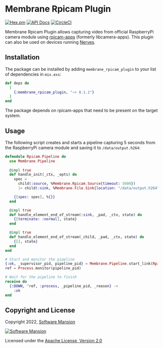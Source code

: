 # Membrane Rpicam Plugin

[![Hex.pm](https://img.shields.io/hexpm/v/membrane_rpicam_plugin.svg)](https://hex.pm/packages/membrane_rpicam_plugin)
[![API Docs](https://img.shields.io/badge/api-docs-yellow.svg?style=flat)](https://hexdocs.pm/membrane_rpicam_plugin)
[![CircleCI](https://circleci.com/gh/membraneframework/membrane_rpicam_plugin.svg?style=svg)](https://circleci.com/gh/membraneframework/membrane_rpicam_plugin)

Membrane Rpicam Plugin allows capturing video from official RaspberryPi camera module using [rpicam-apps](https://github.com/raspberry-pi/rpicam-apps) (formerly libcamera-apps). This plugin can also be used on devices running [Nerves](https://nerves-project.org).

## Installation

The package can be installed by adding `membrane_rpicam_plugin` to your list of dependencies in `mix.exs`:

```elixir
def deps do
  [
    {:membrane_rpicam_plugin, "~> 0.1.1"}
  ]
end
```

The package depends on rpicam-apps that need to be present on the target system.

## Usage

The following script creates and starts a pipeline capturing 5 seconds from the RaspberryPi camera module and saving it to `/data/output.h264`:

```elixir
defmodule Rpicam.Pipeline do
  use Membrane.Pipeline
  
  @impl true
  def handle_init(_ctx, _opts) do
    spec =   
      child(:source, %Membrane.Rpicam.Source{timeout: 5000})
      |> child(:sink, %Membrane.File.Sink{location: "/data/output.h264"})

    {[spec: spec], %{}}
  end

  @impl true
  def handle_element_end_of_stream(:sink, _pad, _ctx, state) do
    {[terminate: :normal], state}
  end

  @impl true
  def handle_element_end_of_stream(_child, _pad, _ctx, state) do
    {[], state}
  end
end

# Start and monitor the pipeline
{:ok, _supervisor_pid, pipeline_pid} = Membrane.Pipeline.start_link(Rpicam.Pipeline)
ref = Process.monitor(pipeline_pid)

# Wait for the pipeline to finish
receive do
  {:DOWN, ^ref, :process, _pipeline_pid, _reason} ->
    :ok
end
```

## Copyright and License

Copyright 2022, [Software Mansion](https://swmansion.com/?utm_source=git&utm_medium=readme&utm_campaign=membrane_rpicam_plugin)

[![Software Mansion](https://logo.swmansion.com/logo?color=white&variant=desktop&width=200&tag=membrane-github)](https://swmansion.com/?utm_source=git&utm_medium=readme&utm_campaign=membrane_rpicam_plugin)

Licensed under the [Apache License, Version 2.0](LICENSE)